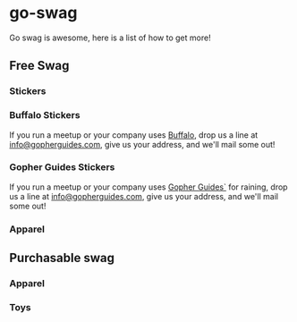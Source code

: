 # go-swag
Go swag is awesome, here is a list of how to get more!

## Free Swag


### Stickers

### Buffalo Stickers
If you run a meetup or your company uses [Buffalo](http://gobuffalo.io/), drop us a line at [info@gopherguides.com](mailto:info@gopherguides.com), give us your address, and we'll mail some out!

### Gopher Guides Stickers
If you run a meetup or your company uses [Gopher Guides`](http://www.gopherguides.com) for raining, drop us a line at [info@gopherguides.com](mailto:info@gopherguides.com), give us your address, and we'll mail some out!

### Apparel

## Purchasable swag

### Apparel

### Toys
